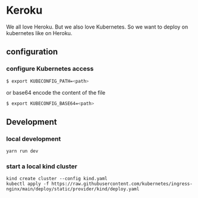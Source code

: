 # Keroku
We all love Heroku. But we also love Kubernetes. So we want to deploy on kubernetes like on Heroku.

## configuration

### configure Kubernetes access
```bash
$ export KUBECONFIG_PATH=<path>
``` 

or base64 encode the content of the file
```bash
$ export KUBECONFIG_BASE64=<path>
```

## Development

### local development
```bash
yarn run dev
```
### start a local kind cluster
```
kind create cluster --config kind.yaml
kubectl apply -f https://raw.githubusercontent.com/kubernetes/ingress-nginx/main/deploy/static/provider/kind/deploy.yaml
``` 